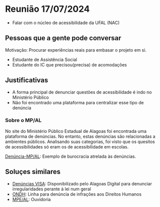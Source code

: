 # Reunião 17/07/2024

- Falar com o núcleo de acessibilidade da UFAL (NAC)

## Pessoas que a gente pode conversar

Motivação: Procurar experiências reais para embasar o projeto em si.

- Estudante de Assistência Social
- Estudante do IC que precisou(precisa) de acomodações

## Justificativas

- A forma principal de denunciar questões de acessibilidade é indo no Ministério Público
- Não foi encontrado uma plataforma para centralizar esse tipo de denúncia

### Sobre o MP/AL

No site do Ministério Público Estadual de Alagoas foi encontrada uma plataforma de denúncias. No entanto, estas denúncias são relacionadas a ambientes públicos. Analisando suas categorias, foi visto que os quesitos de acessibilidades só eram os de acessibilidade em escolas.

[Denúncia-MP/AL](https://www.mpal.mp.br/?page_id=1782): Exemplo de burocracia atrelada às denúncias.

## Soluçes similares

- [Denúncias VISA](https://alagoasdigital.al.gov.br/servico/363): Disponibilizado pelo Alagoas Digital para denunciar irregularidades perante à lei num geral
- [ONDH](https://www.gov.br/mdh/pt-br/ondh/): Linha para denúncia de infrações aos Direitos Humanos
- [MPE/AL](https://e-ouv.al.gov.br/): Ouvidoria
